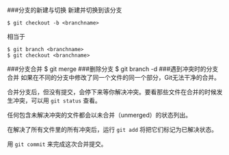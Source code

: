 ###分支的新建与切换
新建并切换到该分支

	$ git checkout -b <branchname>
相当于

	$ git branch <branchname>
	$ git checkout <branchname>
###分支合并
	$ git merge <branchname>
###删除分支
	$ git branch -d <branchname>
###遇到冲突时的分支合并
如果在不同的分支中修改了同一个文件的同一个部分，Git无法干净的合并。

合并分支后，但没有提交，会停下来等你解决冲突。要看那些文件在合并的时候发生冲突，可以用 `git status` 查看。

任何包含未解决冲突的文件都会以未合并（unmerged）的状态列出。

在解决了所有文件里的所有冲突后，运行 `git add` 将把它们标记为已解决状态。

用 `git commit` 来完成这次合并提交。

